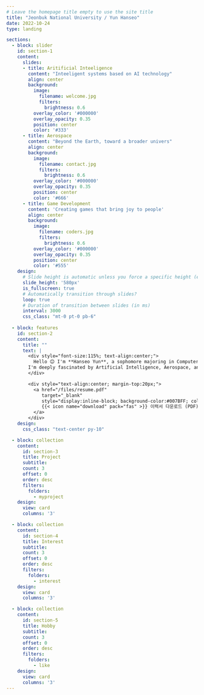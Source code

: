```yaml
---
# Leave the homepage title empty to use the site title
title: "Jeonbuk National University / Yun Hanseo"
date: 2022-10-24
type: landing

sections:
  - block: slider
    id: section-1
    content:
      slides:
      - title: Aritificial Inteeligence
        content: "Inteeligent systems based on AI technology"
        align: center
        background:
          image:
            filename: welcome.jpg
            filters:
              brightness: 0.6
          overlay_color: '#000000'
          overlay_opacity: 0.35
          position: center
          color: '#333'
      - title: Aerospace
        content: "Beyond the Earth, toward a broader univers"
        align: center
        background:
          image:
            filename: contact.jpg
            filters:
              brightness: 0.6
          overlay_color: '#000000'
          overlay_opacity: 0.35
          position: center
          color: '#666'
      - title: Game Development
        content: 'Creating games that bring joy to people'
        align: center
        background:
          image:
            filename: coders.jpg
            filters:
              brightness: 0.6
          overlay_color: '#000000'
          overlay_opacity: 0.35
          position: center
          color: '#555'
    design:
      # Slide height is automatic unless you force a specific height (e.g. '400px')
      slide_height: '580px'
      is_fullscreen: true
      # Automatically transition through slides?
      loop: true
      # Duration of transition between slides (in ms)
      interval: 3000
      css_class: "mt-0 pt-0 pb-6"
  
  - block: features
    id: section-2
    content:
      title: ""
      text: |
        <div style="font-size:115%; text-align:center;">
          Hello 😊 I'm **Hanseo Yun**, a sophomore majoring in Computer Science and Artificial Intelligence at **Jeonbuk National University**.  
        I'm deeply fascinated by Artificial Intelligence, Aerospace, and Game Development, and I’m constantly exploring new ideas in these fields! ✨
        </div>

        <div style="text-align:center; margin-top:20px;">
          <a href="/files/resume.pdf" 
             target="_blank" 
             style="display:inline-block; background-color:#007BFF; color:white; padding:10px 20px; border-radius:8px; text-decoration:none; font-weight:600;">
             {{< icon name="download" pack="fas" >}} 이력서 다운로드 (PDF)
          </a>
        </div>
    design:
      css_class: "text-center py-10"

  - block: collection
    content:
      id: section-3
      title: Project
      subtitle:
      count: 3
      offset: 0
      order: desc
      filters:
        folders:
          - myproject
    design:
      view: card
      columns: '3'

  - block: collection
    content:
      id: section-4
      title: Interest
      subtitle:
      count: 3
      offset: 0
      order: desc
      filters:
        folders:
          - interest
    design:
      view: card
      columns: '3'

  - block: collection
    content:
      id: section-5
      title: Hobby
      subtitle:
      count: 3
      offset: 0
      order: desc
      filters:
        folders:
          - like
    design:
      view: card
      columns: '3'
---
```

